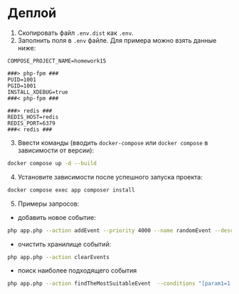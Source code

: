 # Деплой

1) Скопировать файл `.env.dist` как `.env`.
2) Заполнить поля в `.env` файле. Для примера можно взять данные ниже:

```dotenv
COMPOSE_PROJECT_NAME=homework15

###> php-fpm ###
PUID=1001
PGID=1001
INSTALL_XDEBUG=true
###< php-fpm ###

###> redis ###
REDIS_HOST=redis
REDIS_PORT=6379
###< redis ###

```

3) Ввести команды (вводить `docker-compose` или `docker compose` в зависимости от версии):

```bash
docker compose up -d --build
```

4) Установите зависимости после успешного запуска проекта:

```bash
docker compose exec app composer install
```

5) Примеры запросов:
- добавить новое событие:
```bash
php app.php --action addEvent --priority 4000 --name randomEvent --description "Something wrong is happening in the world" --conditions "[param1=1 param2=4]"
```

- очистить хранилище событий:
```bash
php app.php --action clearEvents
```

- поиск наиболее подходящего события
```bash
php app.php --action findTheMostSuitableEvent  --conditions "[param1=1 param2=4]"
```
